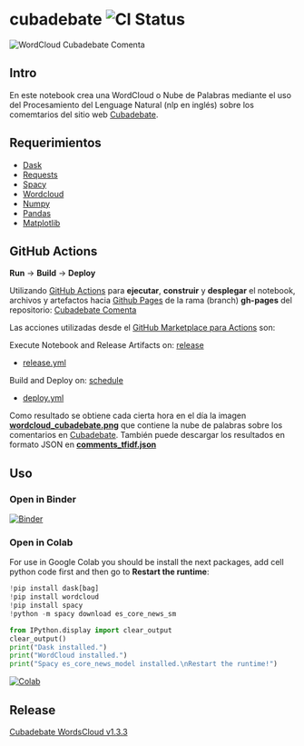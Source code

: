 # cubadebate ![CI Status](https://github.com/oleksis/cubadebate/workflows/CD/CI/badge.svg?branch=master)
![WordCloud Cubadebate Comenta](https://oleksis.github.io/cubadebate/wordcloud_cubadebate.png)

## Intro
En este notebook crea una WordCloud o Nube de Palabras mediante el uso del Procesamiento del Lenguage Natural (nlp en inglés) sobre los comemtarios del sitio web [Cubadebate](http://www.cubadebate.cu/).

## Requerimientos
* [Dask](https://dask.org/)
* [Requests](https://requests.readthedocs.io/en/master/)
* [Spacy](https://spacy.io/)
* [Wordcloud](http://amueller.github.io/word_cloud/)
* [Numpy](https://numpy.org)
* [Pandas](https://pandas.pydata.org/)
* [Matplotlib](https://matplotlib.org/)


## GitHub Actions

**Run** -> **Build** -> **Deploy**

Utilizando [GitHub Actions](https://github.com/features/actions) para **ejecutar**, **construir** y **desplegar** el notebook, archivos y artefactos hacia [Github Pages](https://pages.github.com/) de la rama (branch) **gh-pages** del repositorio: [Cubadebate Comenta](https://oleksis.github.io/cubadebate/)

Las acciones utilizadas desde el [GitHub Marketplace para Actions](https://github.com/marketplace?type=actions) son:

Execute Notebook and Release Artifacts on: [release](https://help.github.com/es/actions/reference/events-that-trigger-workflows#)
* [release.yml](https://github.com/oleksis/cubadebate/blob/master/.github/workflows/release.yml)

Build and Deploy on: [schedule](https://help.github.com/es/actions/reference/events-that-trigger-workflows#)
* [deploy.yml](https://github.com/oleksis/cubadebate/blob/master/.github/workflows/deploy.yml)

Como resultado se obtiene cada cierta hora en el día la imagen **[wordcloud_cubadebate.png](https://github.com/oleksis/cubadebate/blob/gh-pages/wordcloud_cubadebate.png)** que contiene la nube de palabras sobre los comentarios en [Cubadebate](http://www.cubadebate.cu). También puede descargar los resultados en formato JSON en **[comments_tfidf.json](https://github.com/oleksis/cubadebate/raw/gh-pages/comments_tfidf.json)**



## Uso

### Open in Binder
[![Binder](https://mybinder.org/badge_logo.svg)](https://mybinder.org/v2/gh/oleksis/cubadebate/master?filepath=CUBADEBATE_SPACY.ipynb)


### Open in Colab
For use in Google Colab you should be install the next packages, add cell python code first and then go to **Restart the runtime**:
```python
!pip install dask[bag]
!pip install wordcloud
!pip install spacy
!python -m spacy download es_core_news_sm

from IPython.display import clear_output
clear_output()
print("Dask installed.")
print("WordCloud installed.")
print("Spacy es_core_news_model installed.\nRestart the runtime!")

```
[![Colab](https://colab.research.google.com/assets/colab-badge.svg)](https://colab.research.google.com/github/oleksis/cubadebate/blob/master/CUBADEBATE_SPACY.ipynb)



## Release
[Cubadebate WordsCloud v1.3.3](https://github.com/oleksis/cubadebate/releases/tag/v1.3.3)
